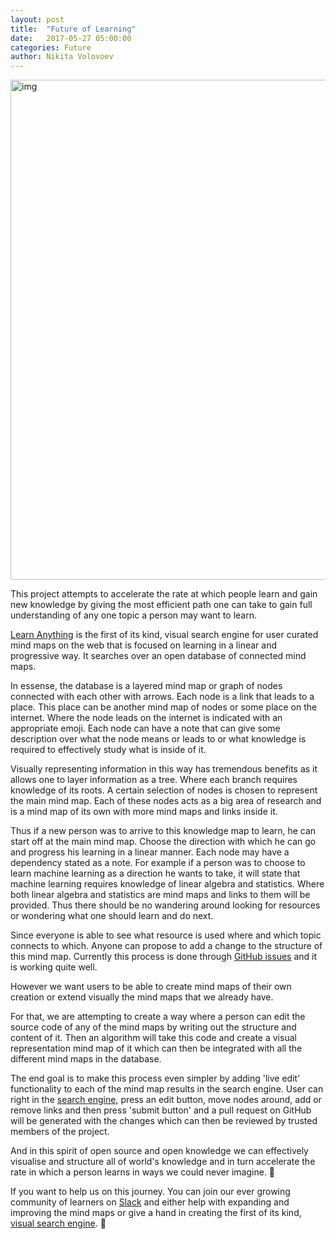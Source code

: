 ```yaml
---
layout: post
title:  "Future of Learning"
date:   2017-05-27 05:00:00
categories: Future
author: Nikita Volovoev
---
```


<img width="800" alt="img" src="http://i.imgur.com/7ooaigF.jpg">

This project attempts to accelerate the rate at which people learn and gain new knowledge by giving the most efficient path one can take to gain full understanding of any one topic a person may want to learn.

[Learn Anything](https://learn-anything.xyz) is the first of its kind, visual search engine for user curated mind maps on the web that is focused on learning in a linear and progressive way. It searches over an open database of connected mind maps.


In essense, the database is a layered mind map or graph of nodes connected with each other with arrows. Each node is a link that leads to a place. This place can be another mind map of nodes or some place on the internet. Where the node leads on the internet is indicated with an appropriate emoji. Each node can have a note that can give some description over what the node means or leads to or what knowledge is required to effectively study what is inside of it.

Visually representing information in this way has tremendous benefits as it allows one to layer information as a tree. Where each branch requires knowledge of its roots. A certain selection of nodes is chosen to represent the main mind map. Each of these nodes acts as a big area of research and is a mind map of its own with more mind maps and links inside it.

Thus if a new person was to arrive to this knowledge map to learn, he can start off at the main mind map. Choose the direction with which he can go and progress his learning in a linear manner. Each node may have a dependency stated as a note. For example if a person was to choose to learn machine learning as a direction he wants to take, it will state that machine learning requires knowledge of linear algebra and statistics. Where both linear algebra and statistics are mind maps and links to them will be provided. Thus there should be no wandering around looking for resources or wondering what one should learn and do next.

Since everyone is able to see what resource is used where and which topic connects to which. Anyone can propose to add a change to the structure of this mind map. Currently this process is done through [GitHub issues](https://github.com/nikitavoloboev/learn-anything/issues) and it is working quite well.

However we want users to be able to create mind maps of their own creation or extend visually the mind maps that we already have.

For that, we are attempting to create a way where a person can edit the source code of any of the mind maps by writing out the structure and content of it. Then an algorithm will take this code and create a visual representation mind map of it which can then be integrated with all the different mind maps in the database.

The end goal is to make this process even simpler by adding 'live edit' functionality to each of the mind map results in the search engine. User can right in the [search engine](https://learn-anything.xyz), press an edit button, move nodes around, add or remove links and then press 'submit button' and a pull request on GitHub will be generated with the changes which can then be reviewed by trusted members of the project.


And in this spirit of open source and open knowledge we can effectively visualise and structure all of world's knowledge and in turn accelerate the rate in which a person learns in ways we could never imagine. 🚀

If you want to help us on this journey. You can join our ever growing community of learners on [Slack](https://knowledge-map.slack.com/shared_invite/MTgxNTYzMjIzNjM5LTE0OTQzMzA4MDAtYzY1YWY0ZDc0NQ) and either help with expanding and improving the mind maps or give a hand in creating the first of its kind, [visual search engine](https://github.com/nikitavoloboev/learn-anything-search#future-). 💙



